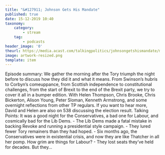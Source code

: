 ```yaml
---
title: "&#127911; Johnson Gets His Mandate"
published: true
date: 15-12-2019 10:40
taxonomy:
    category:
        - stream
    tag:
        - podcasts
header_image: '0'
theurl: https://media.acast.com/talkingpolitics/johnsongetshismandate/media.mp3
image: artwork-resized.png
template: item
--- 
```

Episode summary: We gather the morning after the Tory triumph the night before to discuss how they did it and what it means. From Swinson’s hubris to Corbyn’s comeuppance, from Scottish independence to constitutional challenges, from the start of Brexit to the end of the Brexit party, we try to cover it all in a bumper edition. With Helen Thompson, Chris Brooke, Chris Bickerton, Alison Young, Peter Sloman, Kenneth Armstrong, and some overnight reflections from other TP regulars. If you want to hear more, David and Helen are also on 538 discussing the election result. Talking Points: It was a good night for the Conservatives, a bad one for Labour, and cosmically bad for the Lib Dems. - The Lib Dems made a fatal mistake in backing Revoke and running a presidential style campaign. - They lured fewer Tory remainers than they had hoped. - Six months ago, the Conservatives were in existential crisis, and now they are like Thatcher in all her pomp. How grim are things for Labour? - They lost seats they’ve held for decades. But they…
